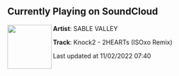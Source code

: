 ## Currently Playing on SoundCloud

[<img align="left" width="100" src="https://i1.sndcdn.com/artworks-21C2aCqFZR8yLcE0-xQbzSw-t500x500.jpg">](https://soundcloud.com/sablevalley/2hearts-isoxo-remix?in=isoxo/sets/niteharts)

**Artist**: SABLE VALLEY 

**Track**: Knock2 - 2HEARTs (ISOxo Remix)

Last updated at 11/02/2022 07:40
